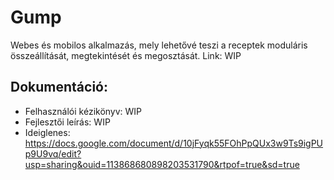 # Gump
Webes és mobilos alkalmazás, mely lehetővé teszi a receptek moduláris összeállítását, megtekintését és megosztását.
Link: WIP

## Dokumentáció:
- Felhasználói kézikönyv: WIP
- Fejlesztői leírás: WIP
- Ideiglenes: https://docs.google.com/document/d/10jFyqk55FOhPpQUx3w9Ts9igPUp9U9vq/edit?usp=sharing&ouid=113868680898203531790&rtpof=true&sd=true

